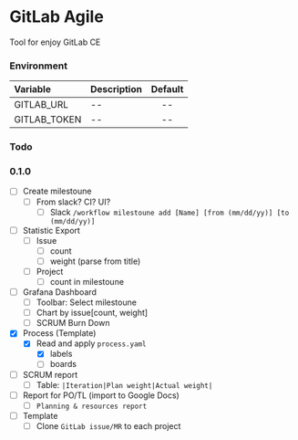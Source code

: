# GitLab Agile

Tool for enjoy GitLab CE

### Environment

| Variable     | Description | Default |
|:-------------|:------------|:-------:|
| GITLAB_URL   | --          |   --    |
| GITLAB_TOKEN | --          |   --    |

### Todo

### 0.1.0

- [ ] Create milestoune
  - [ ] From slack? CI? UI?
    - [ ] Slack `/workflow milestoune add [Name] [from (mm/dd/yy)] [to (mm/dd/yy)]`
- [ ] Statistic Export
  - [ ] Issue
    - [ ] count
    - [ ] weight (parse from title)
  - [ ] Project
    - [ ] count in milestoune
- [ ] Grafana Dashboard
  - [ ] Toolbar: Select milestoune
  - [ ] Chart by issue[count, weight]
  - [ ] SCRUM Burn Down
- [x] Process (Template)
  - [x] Read and apply `process.yaml`
    - [x] labels
    - [ ] boards
- [ ] SCRUM report
  - [ ] Table: `|Iteration|Plan weight|Actual weight|`
- [ ] Report for PO/TL (import to Google Docs)
  - [ ] `Planning & resources report`
- [ ] Template
  - [ ] Clone `GitLab issue/MR` to each project

